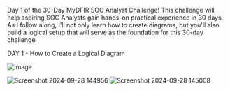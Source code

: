 Day 1 of the 30-Day MyDFIR SOC Analyst Challenge! This challenge will help aspiring SOC Analysts gain hands-on practical experience in 30 days. 
As I follow along, I'll not only learn how to create diagrams, but you'll also build a logical setup that will serve as the foundation for this 30-day challenge


DAY 1 - How to Create a Logical Diagram


![image](https://github.com/user-attachments/assets/36cfbbfc-72de-4015-9de4-4f6caf11650c)




![Screenshot 2024-09-28 144956](https://github.com/user-attachments/assets/f102a726-e2c1-4b43-867e-bc3afd4de097)
![Screenshot 2024-09-28 145008](https://github.com/user-attachments/assets/82b2588b-4bfb-44ff-8f06-a5144b8b3ef9)
